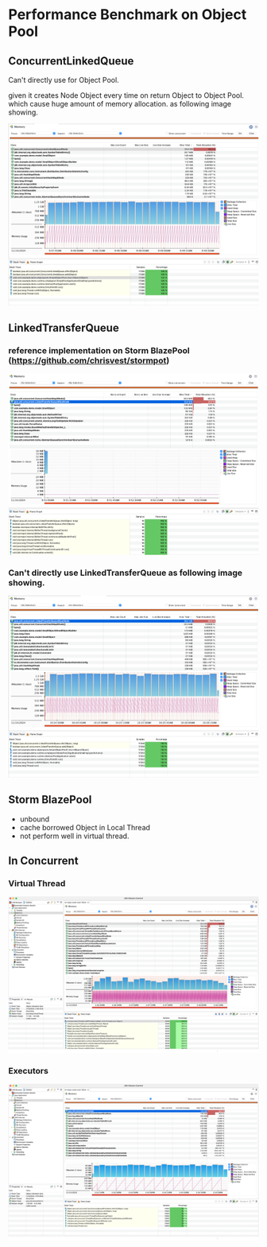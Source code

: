 # Performance Benchmark on Object Pool

## ConcurrentLinkedQueue

Can't directly use for Object Pool.

given it creates Node Object every time on return Object to Object Pool.
which cause huge amount of memory allocation. as following image showing.

![Node Allocation](./images/simplepool-node-creation.png)

## LinkedTransferQueue

### reference implementation on Storm BlazePool (https://github.com/chrisvest/stormpot)

![Memory Allocation](./images/blaze-pool-memory.png)


### Can't directly use LinkedTransferQueue as following image showing.

![Node Allocation](./images/simplepool2-node.png)


## Storm BlazePool

* unbound
* cache borrowed Object in Local Thread
* not perform well in virtual thread.

## In Concurrent

### Virtual Thread 

![Virtual Thread Allocation](./images/virtual-thread.png)

### Executors

![Thread Pool Allocation](./images/thread-pool.png)

